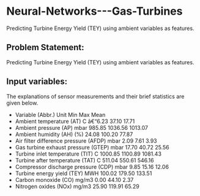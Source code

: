 # Neural-Networks---Gas-Turbines
Predicting Turbine Energy Yield (TEY) using ambient variables as features.

## Problem Statement:
Predicting Turbine Energy Yield (TEY) using ambient variables as features.

## Input variables:
The explanations of sensor measurements and their brief statistics are given below.

+ Variable (Abbr.) Unit Min Max Mean
+ Ambient temperature (AT) C â€“6.23 37.10 17.71
+ Ambient pressure (AP) mbar 985.85 1036.56 1013.07
+ Ambient humidity (AH) (%) 24.08 100.20 77.87
+ Air filter difference pressure (AFDP) mbar 2.09 7.61 3.93
+ Gas turbine exhaust pressure (GTEP) mbar 17.70 40.72 25.56
+ Turbine inlet temperature (TIT) C 1000.85 1100.89 1081.43
+ Turbine after temperature (TAT) C 511.04 550.61 546.16
+ Compressor discharge pressure (CDP) mbar 9.85 15.16 12.06
+ Turbine energy yield (TEY) MWH 100.02 179.50 133.51
+ Carbon monoxide (CO) mg/m3 0.00 44.10 2.37
+ Nitrogen oxides (NOx) mg/m3 25.90 119.91 65.29
